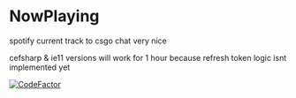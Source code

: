 # NowPlaying
spotify current track to csgo chat very nice

cefsharp & ie11 versions will work for 1 hour because refresh token logic isnt implemented yet

[![CodeFactor](https://www.codefactor.io/repository/github/veselv2010/nowplaying/badge)](https://www.codefactor.io/repository/github/veselv2010/nowplaying)
